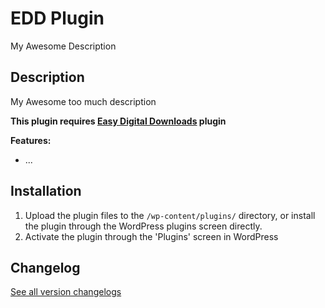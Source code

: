 # EDD Plugin

My Awesome Description

## Description

My Awesome too much description

**This plugin requires [Easy Digital Downloads](https://wordpress.org/plugins/easy-digital-downloads/) plugin**

**Features:**

- ...

## Installation

1. Upload the plugin files to the `/wp-content/plugins/` directory, or install the plugin through the WordPress plugins screen directly.
2. Activate the plugin through the 'Plugins' screen in WordPress

## Changelog

[See all version changelogs](CHANGELOG.md)